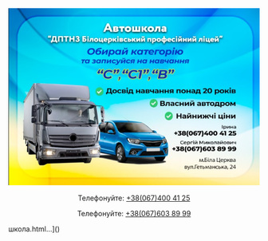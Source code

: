 <!DOCTYPE html>
<html lang="uk">
<head>
    <meta charset="UTF-8">
    <meta name="viewport" content="width=device-width, initial-scale=1.0">
    <title>Автошкола</title>
</head>
<body>
    <div style="text-align: center;">
        <img src="для листівки-оголошення.jpg" alt="Автошкола" style="max-width:100%; height:auto;">
        <p>Телефонуйте: <a href="tel:+380674004125">+38(067)400 41 25</a></p>
        <p>Телефонуйте: <a href="tel:+380676038999">+38(067)603 89 99</a></p>
    </div>
</body>
</html>
школа.html…]()

<!---
vodiyBCschool/vodiyBCschool is a ✨ special ✨ repository because its `README.md` (this file) appears on your GitHub profile.
You can click the Preview link to take a look at your changes.
--->

